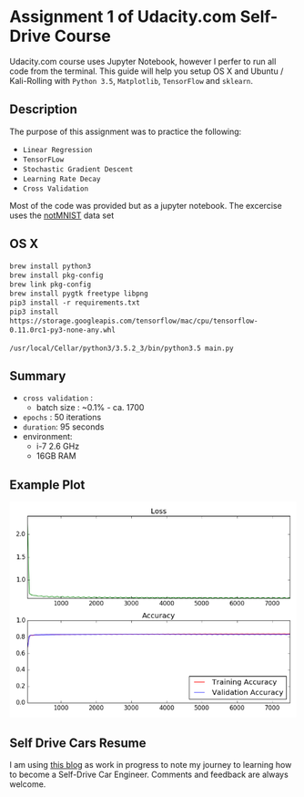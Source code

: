 # Assignment 1 of Udacity.com Self-Drive Course

Udacity.com course uses Jupyter Notebook, however I perfer to run all code from the terminal.  This guide will help you setup OS X and Ubuntu / Kali-Rolling with `Python 3.5`, `Matplotlib`, `TensorFlow` and `sklearn`.

## Description
The purpose of this assignment was to practice the following:

* `Linear Regression`
* `TensorFLow`
* `Stochastic Gradient Descent`
* `Learning Rate Decay`
* `Cross Validation`

Most of the code was provided but as a jupyter notebook.  The excercise uses the [notMNIST](http://yaroslavvb.blogspot.com/2011/09/notmnist-dataset.html) data set

## OS X
```
brew install python3
brew install pkg-config
brew link pkg-config
brew install pygtk freetype libpng
pip3 install -r requirements.txt
pip3 install https://storage.googleapis.com/tensorflow/mac/cpu/tensorflow-0.11.0rc1-py3-none-any.whl

/usr/local/Cellar/python3/3.5.2_3/bin/python3.5 main.py
```
## Summary

* `cross validation` : 
  * batch size : ~0.1% - ca. 1700
* `epochs` : 50 iterations
* `duration`: 95 seconds 
* environment:
  * i-7 2.6 GHz
  * 16GB RAM


## Example Plot

![alt tag](https://raw.githubusercontent.com/autojazari/sdc-lab1-notmnist/master/SDC-Assignment-1-Learn-Rate-Decay.png)


## Self Drive Cars Resume
I am using [this blog](http://sdc.autojazari.com/) as work in progress to note my journey to learning how to become a Self-Drive Car Engineer.  Comments and feedback are always welcome.

